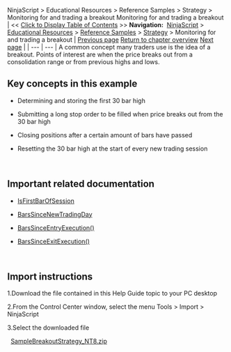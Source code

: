 ﻿
NinjaScript \> Educational Resources \> Reference Samples \> Strategy \> Monitoring for and trading a breakout
Monitoring for and trading a breakout
| \<\< [Click to Display Table of Contents](monitoring_for_and_trading_a_b.md) \>\> **Navigation:**     [NinjaScript](ninjascript-1.md) \> [Educational Resources](educational_resources-1.md) \> [Reference Samples](reference_samples-1.md) \> [Strategy](strategy2-1.md) \> Monitoring for and trading a breakout | [Previous page](modifying_the_price_of_stop_lo-1.md) [Return to chapter overview](strategy2-1.md) [Next page](monitoring_stop-loss_and_profi-1.md) |
| --- | --- |
A common concept many traders use is the idea of a breakout. Points of interest are when the price breaks out from a consolidation range or from previous highs and lows.
 
## Key concepts in this example
- Determining and storing the first 30 bar high

- Submitting a long stop order to be filled when price breaks out from the 30 bar high

- Closing positions after a certain amount of bars have passed

- Resetting the 30 bar high at the start of every new trading session

 
## Important related documentation
- [IsFirstBarOfSession](isfirstbarofsession-1.md)

- [BarsSinceNewTradingDay](barssincenewtradingday-1.md)

- [BarsSinceEntryExecution()](barssinceentryexecution-1.md)

- [BarsSinceExitExecution()](barssinceexitexecution-1.md)

 
## Import instructions
1\.Download the file contained in this Help Guide topic to your PC desktop

2\.From the Control Center window, select the menu Tools \> Import \> NinjaScript

3\.Select the downloaded file

 
[SampleBreakoutStrategy\_NT8\.zip](samples/SampleBreakoutStrategy_NT8.zip)
